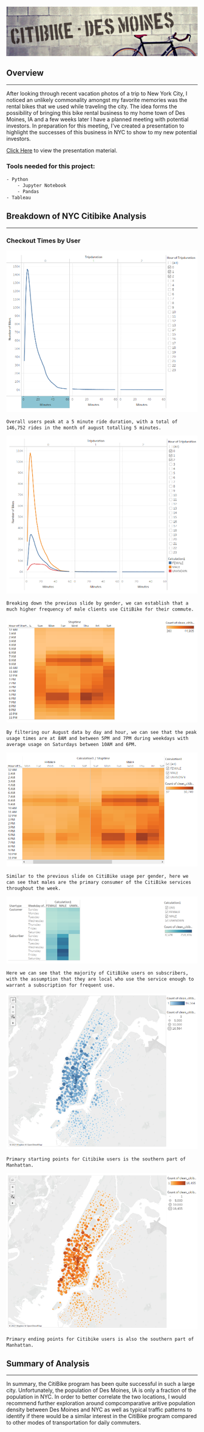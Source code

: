 ![header](./images/bike_header.png)

## Overview
___

After looking through recent vacation photos of a trip to New York City, I noticed an unlikely commonality amongst my favorite memories was the rental bikes that we used while traveling the city. The idea forms the possibility of bringing this bike rental business to my home town of Des Moines, IA and a few weeks later I have a planned meeting with potential investors. In preparation for this meeting, I've  created a presentation to highlight the successes of this business in NYC to show to my new potential investors.

[Click Here](https://public.tableau.com/app/profile/austen.marden/viz/NYC_Citibike_16378026055390/NYCCitiBike?publish=yes) to view the presentation material.

### Tools needed for this project:

    - Python
        - Jupyter Notebook
        - Pandas
    - Tableau

## Breakdown of NYC Citibike Analysis
---

### Checkout Times by User
![checkout_times](./images/checkout_times.png)

    Overall users peak at a 5 minute ride duration, with a total of 146,752 rides in the month of august totalling 5 minutes.

![checkout_times_gender](./images/checkout_times_gender.png)

    Breaking down the previous slide by gender, we can establish that a much higher frequency of male clients use CitiBike for their commute.

![trips_per_hour](./images/trips_per_hour.png) 

    By filtering our August data by day and hour, we can see that the peak usage times are at 8AM and between 5PM and 7PM during weekdays with average usage on Saturdays between 10AM and 6PM.

![trips_per_gender](./images/trips_per_gender.PNG)

    Similar to the previous slide on CitiBike usage per gender, here we can see that males are the primary consumer of the CitiBike services throughout the week.

![trips_by_customer](./images/trips_by_customer.png)

    Here we can see that the majority of CitiBike users on subscribers, with the assumption that they are local who use the service enough to warrant a subscription for frequent use.

![starting_locs](./images/starting_locs.png)

    Primary starting points for Citibike users is the southern part of Manhattan.

![stopping_locs](./images/stopping_locs.png)

    Primary ending points for Citibike users is also the southern part of Manhattan.

## Summary of Analysis
---

In summary, the CitiBike program has been quite successful in such a large city. Unfortunately, the population of Des Moines, IA is only a fraction of the population in NYC. In order to better correlate  the two locations, I would recommend further exploration around compcomparative aritive population density between Des Moines and NYC as well as typical traffic patterns to identify if there would be a similar interest in the CitiBike program compared to other modes of transportation for daily commuters. 
